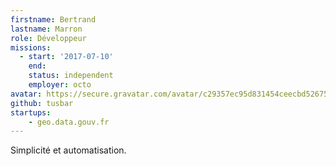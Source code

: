 ```yaml
---
firstname: Bertrand
lastname: Marron
role: Développeur
missions:
  - start: '2017-07-10'
    end:
    status: independent
    employer: octo
avatar: https://secure.gravatar.com/avatar/c29357ec95d831454ceecbd52675a75b?size=512
github: tusbar
startups:
    - geo.data.gouv.fr
---
```


Simplicité et automatisation.
